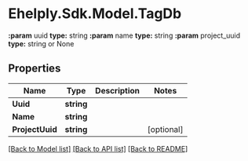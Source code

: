 # Ehelply.Sdk.Model.TagDb
**:param** uuid                                **type:** string **:param** name                                **type:** string **:param** project_uuid                        **type:** string or None

## Properties

Name | Type | Description | Notes
------------ | ------------- | ------------- | -------------
**Uuid** | **string** |  | 
**Name** | **string** |  | 
**ProjectUuid** | **string** |  | [optional] 

[[Back to Model list]](../README.md#documentation-for-models) [[Back to API list]](../README.md#documentation-for-api-endpoints) [[Back to README]](../README.md)


